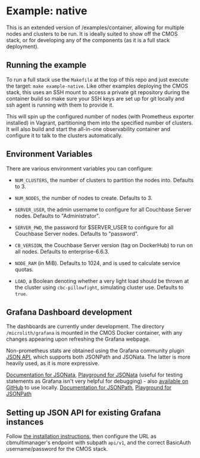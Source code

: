 # Example: native #

This is an extended version of /examples/container, allowing for multiple nodes and clusters to be run. It is ideally suited to show off the CMOS stack, or for developing any of the components (as it is a full stack deployment).

## Running the example ##

To run a full stack use the `Makefile` at the top of this repo and just execute the target: `make example-native`. Like other examples deploying the CMOS stack, this uses an SSH mount to access a private git repository during the container build so make sure your SSH keys are set up for git locally and ssh agent is running with them to provide it.

This will spin up the configured number of nodes (with Prometheus exporter installed) in Vagrant, partitioning them into the specified number of clusters. It will also build and start the all-in-one observability container and configure it to talk to the clusters automatically.

## Environment Variables ##

There are various environment variables you can configure:
- `NUM_CLUSTERS`, the number of clusters to partition the nodes into. Defaults to 3.
- `NUM_NODES`, the number of nodes to create. Defaults to 3.

- `SERVER_USER`, the admin username to configure for all Couchbase Server nodes. Defaults to "Administrator".
- `SERVER_PWD`, the password for $SERVER_USER to configure for all Couchbase Server nodes. Defaults to "password".

- `CB_VERSION`, the Couchbase Server version (tag on DockerHub) to run on all nodes. Defaults to enterprise-6.6.3.
- `NODE_RAM` (in MiB). Defaults to 1024, and is used to calculate service quotas.
- `LOAD`, a Boolean denoting whether a very light load should be thrown at the cluster using `cbc-pillowfight`, simulating cluster use. Defaults to `true`.

## Grafana Dashboard development ##

The dashboards are currently under development. The directory `/microlith/grafana` is mounted in the CMOS Docker container, with any changes appearing upon refreshing the Grafana webpage.

Non-prometheus stats are obtained using the Grafana community plugin [JSON API](https://grafana.com/grafana/plugins/marcusolsson-json-datasource/), which supports both JSONPath and JSONata. The latter is more heavily used, as it is more expressive.

[Documentation for JSONata](https://docs.jsonata.org/overview), [Playground for JSONata](https://try.jsonata.org/) (useful for testing statements as Grafana isn't very helpful for debugging) - also [available on GitHub](https://github.com/jsonata-js/jsonata-exerciser) to use locally.
[Documentation for JSONPath](https://goessner.net/articles/JsonPath/), [Playground for JSONPath](http://jsonpath.com/)

## Setting up JSON API for existing Grafana instances ##

Follow [the installation instructions](https://grafana.com/grafana/plugins/marcusolsson-json-datasource/?tab=installation), then configure the URL as cbmultimanager's endpoint with subpath `api/v1`, and the correct BasicAuth username/password for the CMOS stack.
